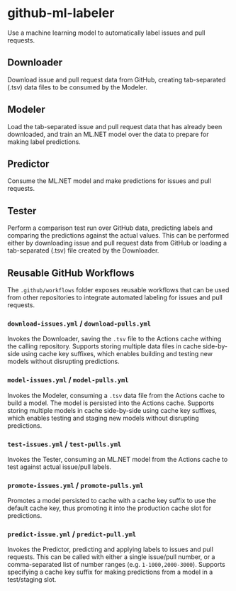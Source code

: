 # github-ml-labeler
Use a machine learning model to automatically label issues and pull requests.

## Downloader

Download issue and pull request data from GitHub, creating tab-separated (.tsv) data files to be consumed by the Modeler.

## Modeler

Load the tab-separated issue and pull request data that has already been downloaded, and train an ML.NET model over the data to prepare for making label predictions.

## Predictor

Consume the ML.NET model and make predictions for issues and pull requests.

## Tester

Perform a comparison test run over GitHub data, predicting labels and comparing the predictions against the actual values. This can be performed either by downloading issue and pull request data from GitHub or loading a tab-separated (.tsv) file created by the Downloader.

## Reusable GitHub Workflows

The `.github/workflows` folder exposes reusable workflows that can be used from other repositories to integrate automated labeling for issues and pull requests.

### `download-issues.yml` / `download-pulls.yml`

Invokes the Downloader, saving the `.tsv` file to the Actions cache withing the calling repository. Supports storing multiple data files in cache side-by-side using cache key suffixes, which enables building and testing new models without disrupting predictions.

### `model-issues.yml` / `model-pulls.yml`

Invokes the Modeler, consuming a `.tsv` data file from the Actions cache to build a model. The model is persisted into the Actions cache. Supports storing multiple models in cache side-by-side using cache key suffixes, which enables testing and staging new models without disrupting predictions.

### `test-issues.yml` / `test-pulls.yml`

Invokes the Tester, consuming an ML.NET model from the Actions cache to test against actual issue/pull labels.

### `promote-issues.yml` / `promote-pulls.yml`

Promotes a model persisted to cache with a cache key suffix to use the default cache key, thus promoting it into the production cache slot for predictions.

### `predict-issue.yml` / `predict-pull.yml`

Invokes the Predictor, predicting and applying labels to issues and pull requests. This can be called with either a single issue/pull number, or a comma-separated list of number ranges (e.g. `1-1000,2000-3000`). Supports specifying a cache key suffix for making predictions from a model in a test/staging slot.
